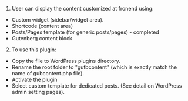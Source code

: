 1. User can display the content customized at fronend using:
+ Custom widget (sidebar/widget area).
+ Shortcode (content area)
+ Posts/Pages template (for generic posts/pages) - completed
+ Gutenberg content block 

2. To use this plugin:
- Copy the file to WordPress plugins directory.
- Rename the root folder to "gutbcontent" (which is exactly match the name of gubcontent.php file).
- Activate the plugin
- Select custom template for dedicated posts.
(See detail on WordPress admin setting pages).
